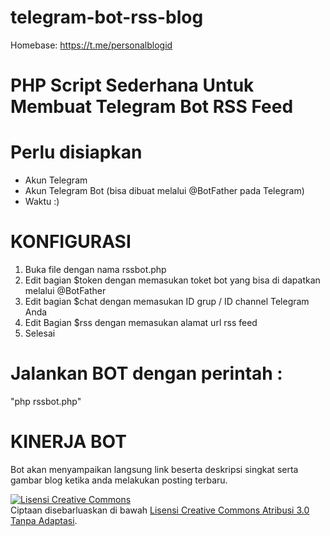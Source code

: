 # telegram-bot-rss-blog
Homebase: https://t.me/personalblogid

# PHP Script Sederhana Untuk Membuat Telegram Bot RSS Feed

# Perlu disiapkan
- Akun Telegram
- Akun Telegram Bot (bisa dibuat melalui @BotFather pada Telegram)
- Waktu :)

# KONFIGURASI
1. Buka file dengan nama rssbot.php
2. Edit bagian $token dengan memasukan toket bot yang bisa di dapatkan melalui @BotFather
3. Edit bagian $chat dengan memasukan ID grup / ID channel Telegram Anda
4. Edit Bagian $rss dengan memasukan alamat url rss feed
5. Selesai

# Jalankan BOT dengan perintah : 
"php rssbot.php"

# KINERJA BOT
Bot akan menyampaikan langsung link beserta deskripsi singkat serta gambar blog ketika anda melakukan posting terbaru.

<a rel="license" href="http://creativecommons.org/licenses/by/3.0/"><img alt="Lisensi Creative Commons" style="border-width:0" src="https://i.creativecommons.org/l/by/3.0/88x31.png" /></a><br />Ciptaan disebarluaskan di bawah <a rel="license" href="http://creativecommons.org/licenses/by/3.0/">Lisensi Creative Commons Atribusi 3.0 Tanpa Adaptasi</a>.

